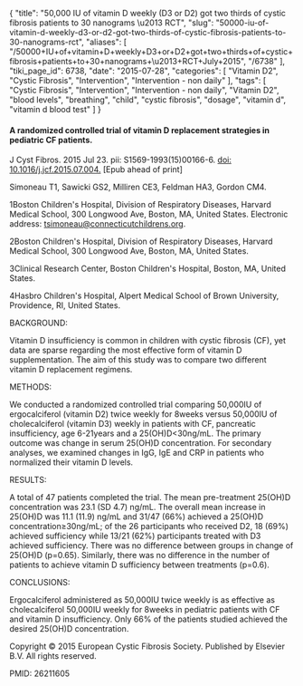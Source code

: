 {
    "title": "50,000 IU of vitamin D weekly (D3 or D2) got two thirds of cystic fibrosis patients to 30 nanograms \u2013 RCT",
    "slug": "50000-iu-of-vitamin-d-weekly-d3-or-d2-got-two-thirds-of-cystic-fibrosis-patients-to-30-nanograms-rct",
    "aliases": [
        "/50000+IU+of+vitamin+D+weekly+D3+or+D2+got+two+thirds+of+cystic+fibrosis+patients+to+30+nanograms+\u2013+RCT+July+2015",
        "/6738"
    ],
    "tiki_page_id": 6738,
    "date": "2015-07-28",
    "categories": [
        "Vitamin D2",
        "Cystic Fibrosis",
        "Intervention",
        "Intervention - non daily"
    ],
    "tags": [
        "Cystic Fibrosis",
        "Intervention",
        "Intervention - non daily",
        "Vitamin D2",
        "blood levels",
        "breathing",
        "child",
        "cystic fibrosis",
        "dosage",
        "vitamin d",
        "vitamin d blood test"
    ]
}


#### A randomized controlled trial of vitamin D replacement strategies in pediatric CF patients.

J Cyst Fibros. 2015 Jul 23. pii: S1569-1993(15)00166-6. [doi: 10.1016/j.jcf.2015.07.004.](https://doi.org/10.1016/j.jcf.2015.07.004.) <span>[Epub ahead of print]</span>

Simoneau T1, Sawicki GS2, Milliren CE3, Feldman HA3, Gordon CM4.

1Boston Children's Hospital, Division of Respiratory Diseases, Harvard Medical School, 300 Longwood Ave, Boston, MA, United States. Electronic address: tsimoneau@connecticutchildrens.org.

2Boston Children's Hospital, Division of Respiratory Diseases, Harvard Medical School, 300 Longwood Ave, Boston, MA, United States.

3Clinical Research Center, Boston Children's Hospital, Boston, MA, United States.

4Hasbro Children's Hospital, Alpert Medical School of Brown University, Providence, RI, United States.

BACKGROUND:

Vitamin D insufficiency is common in children with cystic fibrosis (CF), yet data are sparse regarding the most effective form of vitamin D supplementation. The aim of this study was to compare two different vitamin D replacement regimens.

METHODS:

We conducted a randomized controlled trial comparing 50,000IU of ergocalciferol (vitamin D2) twice weekly for 8weeks versus 50,000IU of cholecalciferol (vitamin D3) weekly in patients with CF, pancreatic insufficiency, age 6-21years and a 25(OH)D<30ng/mL. The primary outcome was change in serum 25(OH)D concentration. For secondary analyses, we examined changes in IgG, IgE and CRP in patients who normalized their vitamin D levels.

RESULTS:

A total of 47 patients completed the trial. The mean pre-treatment 25(OH)D concentration was 23.1 (SD 4.7) ng/mL. The overall mean increase in 25(OH)D was 11.1 (11.9) ng/mL and 31/47 (66%) achieved a 25(OH)D concentration≥30ng/mL; of the 26 participants who received D2, 18 (69%) achieved sufficiency while 13/21 (62%) participants treated with D3 achieved sufficiency. There was no difference between groups in change of 25(OH)D (p=0.65). Similarly, there was no difference in the number of patients to achieve vitamin D sufficiency between treatments (p=0.6).

CONCLUSIONS:

Ergocalciferol administered as 50,000IU twice weekly is as effective as cholecalciferol 50,000IU weekly for 8weeks in pediatric patients with CF and vitamin D insufficiency. Only 66% of the patients studied achieved the desired 25(OH)D concentration.

Copyright © 2015 European Cystic Fibrosis Society. Published by Elsevier B.V. All rights reserved.

PMID: 26211605